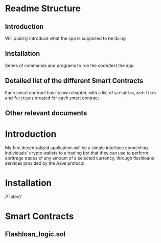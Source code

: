# Readme Structure

## Introduction

Will quickly introduce what the app is supposed to be doing

## Installation

Series of commands and programs to run the code/test the app

## Detailed list of the different Smart Contracts

Each smart contract has its own chapter, with a list of `variables`, `modifiers` and `functions` created for each smart contract

## Other relevant documents

# Introduction

My first decentralized application will be a simple interface connecting individuals' crypto wallets to a trading bot that they can use to perform abritrage trades of any amount of a selected currency, through flashloans services provided by the Aave protocol.

# Installation

_/_/ later/_/_

# Smart Contracts

## Flashloan_logic.sol

